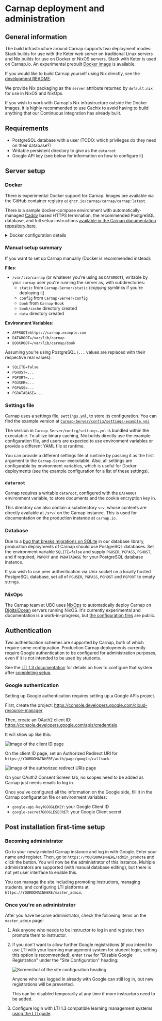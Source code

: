 # Carnap deployment and administration

## General information

The build infrastructure around Carnap supports two deployment modes: Stack
builds for use with the Keter web server on traditional Linux servers and Nix
builds for use on Docker or NixOS servers. Stack with Keter is used on
Carnap.io. An experimental prebuilt [Docker image](#Docker) is available.

If you would like to build Carnap yourself using Nix directly, see the
[development README](https://github.com/Carnap/Carnap).

We provide Nix packaging as the `server` attribute returned by `default.nix`
for use in NixOS and NixOps.

If you wish to work with Carnap's Nix infrastructure outside the Docker images,
it is highly recommended to use Cachix to avoid having to build
anything that our Continuous Integration has already built.

## Requirements

* PostgreSQL database with a user (TODO: which privileges do they need on their
  database?)
* Writable persistent directory to give as the `dataroot`
* Google API key (see below for information on how to configure it)

## Server setup

### Docker

There is experimental Docker support for Carnap. Images are available via the
GitHub container registry at `ghcr.io/carnap/carnap/carnap:latest`.

There is a sample docker-compose environment with automatically-managed
[Caddy][caddy] based HTTPS termination, the recommended PostgreSQL database,
and full setup instructions [available in the Carnap documentation repository
here][env].

<details>
<summary>Docker configuration details</summary>

Carnap in Docker can most effectively be configured with environment variables.
See the [example settings file][settings-example] for a list. A volume should
be provided at `/data` for persistent data such as documents.

At minimum, the following environment variables must be configured:

- `APPROOT`
- `GOOGLEKEY`
- `GOOGLESECRET`
</details>

[caddy]: https://caddyserver.com
[env]: https://github.com/Carnap/Carnap-Documentation/tree/master/docker-compose-sample


### Manual setup summary

If you want to set up Carnap manually (Docker is recommended instead):

**Files**:

- `/var/lib/carnap` (or whatever you're using as `DATAROOT`), writable by your
  `carnap` user you're running the server as, with subdirectories:
    - `static` from `Carnap-Server/static` (*copying* symlinks if you're deploying it)
    - `config` from `Carnap-Server/config`
    - `book` from `Carnap-Book`
    - `book/cache` directory created
    - `data` directory created

**Environment Variables**:

- `APPROOT=https://carnap.example.com`
- `DATAROOT=/var/lib/carnap`
- `BOOKROOT=/var/lib/carnap/book`

Assuming you're using PostgreSQL (`...` values are replaced with their
respective real values):

- `SQLITE=false`
- `PGHOST=...`
- `PGPORT=...`
- `PGUSER=...`
- `PGPASS=...`
- `PGDATABASE=...`

### Settings file

Carnap uses a settings file, `settings.yml`, to store its configuration. You
can find the example version at [`Carnap-Server/config/settings-example.yml`][settings-example]

The version in `Carnap-Server/config/settings.yml` is bundled within the
executable. To utilize binary caching, Nix builds directly use the example
configuration file, and users are expected to use environment variables or
provide a different YAML file at runtime.

You can provide a different settings file at runtime by passing it as the first
argument to the `Carnap-Server` executable. Also, all settings are configurable
by environment variables, which is useful for Docker deployments (see the
example configuration for a list of these settings).

[settings-example]: https://github.com/Carnap/Carnap/blob/master/Carnap-Server/config/settings-example.yml

### `dataroot`

Carnap requires a writable `dataroot`, configured with the `DATAROOT`
environment variable, to store documents and the cookie encryption key in.

This directory can also contain a subdirectory `srv`, whose contents are
directly available at `/srv/` on the Carnap instance. This is used for
documentation on the production instance at `carnap.io`.

### Database

Due to a [bug that breaks migrations on SQLite][bug] in our database library,
production deployments of Carnap should use PostgreSQL databases. Set the
environment variable `SQLITE=false` and supply `PGUSER`, `PGPASS`, `PGHOST`,
and if required, `PGPORT` and `PGDATABASE` for your PostgreSQL database
instance.

If you wish to use peer authentication via Unix socket on a locally hosted
PostgreSQL database, set all of `PGUSER`, `PGPASS`, `PGHOST` and `PGPORT` to
empty strings.

[bug]: https://github.com/yesodweb/persistent/issues/1125

### NixOps

The Carnap team at UBC uses [NixOps](https://github.com/NixOS/nixops) to
automatically deploy Carnap on [DigitalOcean](https://www.digitalocean.com/)
servers running NixOS. It's currently experimental and documentation is a
work-in-progress, but [the configuration
files](https://github.com/ubc-carnap-team/carnap-nixops) are public.

## Authentication

Two authentication schemes are supported by Carnap, both of which require some
configuration. Production Carnap deployments currently require Google
authentication to be configured for administration purposes, even if it is not
intended to be used by students.

See the [LTI 1.3 documentation](lti.md) for details on how to configure that
system after [completing setup](#post-installation-first-time-setup).

### Google authentication

Setting up Google authentication requires setting up a Google APIs project.

First, create the project: <https://console.developers.google.com/cloud-resource-manager>

Then, create an OAuth2 client ID: <https://console.developers.google.com/apis/credentials>

It will show up like this:

![image of the client ID page](./images/google-creds.png)

On the client ID page, set an Authorized Redirect URI for `https://YOURDOMAINHERE/auth/page/google/callback`:

![image of the authorized redirect URIs page](./images/google-client-id.png)

On your OAuth2 Consent Screen tab, no scopes need to be added as Carnap just
needs emails to log in.

Once you've configured all the information on the Google side, fill it in the
Carnap configuration file or environment variables:

* `google-api-key`/`GOOGLEKEY`: your Google Client ID
* `google-secret`/`GOOGLESECRET`: your Google Client secret

## Post installation first-time setup

### Becoming administrator

Go to your newly minted Carnap instance and log in with Google. Enter your name
and register. Then, go to `https://YOURDOMAINHERE/admin_promote` and click the
button. You will now be the administrator of this instance. Multiple
administrators are supported (with manual database editing), but there is not
yet user interface to enable this.

You can manage the site including promoting instructors, managing students, and
configuring LTI platforms at `https://YOURDOMAINHERE/master_admin`.

### Once you're an administrator

After you have become administrator, check the following items on the
`master_admin` page:

1. Ask anyone who needs to be instructor to log in and register, then promote
   them to instructor.

2. If you don't want to allow further Google registrations (if you intend to
   use LTI with your learning management system for student login, setting this
   option is recommended), enter `true` for "Disable Google Registration" under
   the "Site Configuration" heading:

   ![Screenshot of the site configuration heading](./images/administration-disable-google.png)

   Anyone who has logged in already with Google can still log in, but new
   registrations will be prevented.

   This can be disabled temporarily at any time if more instructors need to be
   added.

3. Configure login with LTI 1.3 compatible learning management systems [using
   the LTI guide](./lti.md).
